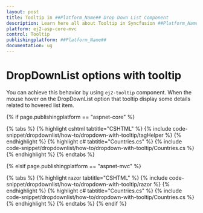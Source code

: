 ```yaml
---
layout: post
title: Tooltip in ##Platform_Name## Drop Down List Component
description: Learn here all about Tooltip in Syncfusion ##Platform_Name## Drop Down List component of Syncfusion Essential JS 2 and more.
platform: ej2-asp-core-mvc
control: Tooltip
publishingplatform: ##Platform_Name##
documentation: ug
---
```



# DropDownList options with tooltip

You can achieve this behavior by using `ej2-tooltip` component. When the mouse hover on the DropDownList option that tooltip display some details related to hovered list item.

{% if page.publishingplatform == "aspnet-core" %}

{% tabs %}
{% highlight cshtml tabtitle="CSHTML" %}
{% include code-snippet/dropdownlist/how-to/dropdown-with-tooltip/tagHelper %}
{% endhighlight %}
{% highlight c# tabtitle="Countries.cs" %}
{% include code-snippet/dropdownlist/how-to/dropdown-with-tooltip/Countries.cs %}
{% endhighlight %}
{% endtabs %}

{% elsif page.publishingplatform == "aspnet-mvc" %}

{% tabs %}
{% highlight razor tabtitle="CSHTML" %}
{% include code-snippet/dropdownlist/how-to/dropdown-with-tooltip/razor %}
{% endhighlight %}
{% highlight c# tabtitle="Countries.cs" %}
{% include code-snippet/dropdownlist/how-to/dropdown-with-tooltip/Countries.cs %}
{% endhighlight %}
{% endtabs %}
{% endif %}

